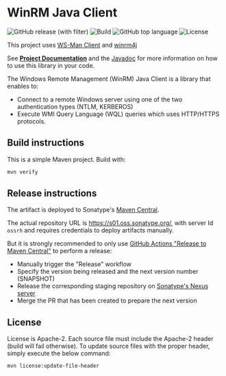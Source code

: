 # WinRM Java Client

![GitHub release (with filter)](https://img.shields.io/github/v/release/sentrysoftware/winrm)
![Build](https://img.shields.io/github/actions/workflow/status/sentrysoftware/winrm/deploy.yml)
![GitHub top language](https://img.shields.io/github/languages/top/sentrysoftware/winrm)
![License](https://img.shields.io/github/license/sentrysoftware/winrm)

This project uses [WS-Man Client](https://github.com/OpenNMS/wsman) and [winrm4j](https://github.com/cloudsoft/winrm4j/)

See **[Project Documentation](https://sentrysoftware.github.io/winrm)** and the [Javadoc](https://sentrysoftware.github.io/winrm/apidocs) for more information on how to use this library in your code.

The Windows Remote Management (WinRM) Java Client is a library that enables to:
* Connect to a remote Windows server using one of the two authentication types (NTLM, KERBEROS)
* Execute WMI Query Language (WQL) queries which uses HTTP/HTTPS protocols.

## Build instructions

This is a simple Maven project. Build with:

```bash
mvn verify
```

## Release instructions

The artifact is deployed to Sonatype's [Maven Central](https://central.sonatype.com/).

The actual repository URL is https://s01.oss.sonatype.org/, with server Id `ossrh` and requires credentials to deploy
artifacts manually.

But it is strongly recommended to only use [GitHub Actions "Release to Maven Central"](actions/workflows/release.yml) to perform a release:

* Manually trigger the "Release" workflow
* Specify the version being released and the next version number (SNAPSHOT)
* Release the corresponding staging repository on [Sonatype's Nexus server](https://s01.oss.sonatype.org/)
* Merge the PR that has been created to prepare the next version

## License

License is Apache-2. Each source file must include the Apache-2 header (build will fail otherwise).
To update source files with the proper header, simply execute the below command:

```bash
mvn license:update-file-header
```
